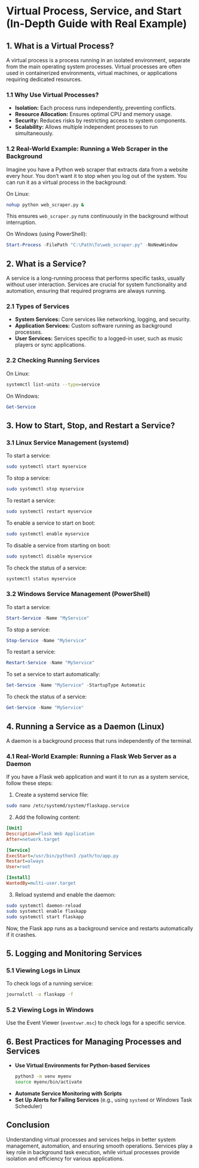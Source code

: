 # Virtual Process, Service, and Start (In-Depth Guide with Real Example)

## **1. What is a Virtual Process?**
A virtual process is a process running in an isolated environment, separate from the main operating system processes. Virtual processes are often used in containerized environments, virtual machines, or applications requiring dedicated resources.

### **1.1 Why Use Virtual Processes?**
- **Isolation:** Each process runs independently, preventing conflicts.
- **Resource Allocation:** Ensures optimal CPU and memory usage.
- **Security:** Reduces risks by restricting access to system components.
- **Scalability:** Allows multiple independent processes to run simultaneously.

### **1.2 Real-World Example: Running a Web Scraper in the Background**
Imagine you have a Python web scraper that extracts data from a website every hour. You don’t want it to stop when you log out of the system. You can run it as a virtual process in the background:

On Linux:
```bash
nohup python web_scraper.py &
```
This ensures `web_scraper.py` runs continuously in the background without interruption.

On Windows (using PowerShell):
```powershell
Start-Process -FilePath "C:\Path\To\web_scraper.py" -NoNewWindow
```

## **2. What is a Service?**
A service is a long-running process that performs specific tasks, usually without user interaction. Services are crucial for system functionality and automation, ensuring that required programs are always running.

### **2.1 Types of Services**
- **System Services:** Core services like networking, logging, and security.
- **Application Services:** Custom software running as background processes.
- **User Services:** Services specific to a logged-in user, such as music players or sync applications.

### **2.2 Checking Running Services**
On Linux:
```bash
systemctl list-units --type=service
```
On Windows:
```powershell
Get-Service
```

## **3. How to Start, Stop, and Restart a Service?**
### **3.1 Linux Service Management (systemd)**
To start a service:
```bash
sudo systemctl start myservice
```
To stop a service:
```bash
sudo systemctl stop myservice
```
To restart a service:
```bash
sudo systemctl restart myservice
```
To enable a service to start on boot:
```bash
sudo systemctl enable myservice
```
To disable a service from starting on boot:
```bash
sudo systemctl disable myservice
```
To check the status of a service:
```bash
systemctl status myservice
```

### **3.2 Windows Service Management (PowerShell)**
To start a service:
```powershell
Start-Service -Name "MyService"
```
To stop a service:
```powershell
Stop-Service -Name "MyService"
```
To restart a service:
```powershell
Restart-Service -Name "MyService"
```
To set a service to start automatically:
```powershell
Set-Service -Name "MyService" -StartupType Automatic
```
To check the status of a service:
```powershell
Get-Service -Name "MyService"
```

## **4. Running a Service as a Daemon (Linux)**
A daemon is a background process that runs independently of the terminal.
### **4.1 Real-World Example: Running a Flask Web Server as a Daemon**
If you have a Flask web application and want it to run as a system service, follow these steps:

1. Create a systemd service file:
```bash
sudo nano /etc/systemd/system/flaskapp.service
```
2. Add the following content:
```ini
[Unit]
Description=Flask Web Application
After=network.target

[Service]
ExecStart=/usr/bin/python3 /path/to/app.py
Restart=always
User=root

[Install]
WantedBy=multi-user.target
```
3. Reload systemd and enable the daemon:
```bash
sudo systemctl daemon-reload
sudo systemctl enable flaskapp
sudo systemctl start flaskapp
```

Now, the Flask app runs as a background service and restarts automatically if it crashes.

## **5. Logging and Monitoring Services**
### **5.1 Viewing Logs in Linux**
To check logs of a running service:
```bash
journalctl -u flaskapp -f
```
### **5.2 Viewing Logs in Windows**
Use the Event Viewer (`eventvwr.msc`) to check logs for a specific service.

## **6. Best Practices for Managing Processes and Services**
- **Use Virtual Environments for Python-based Services**
  ```bash
  python3 -m venv myenv
  source myenv/bin/activate
  ```
- **Automate Service Monitoring with Scripts**
- **Set Up Alerts for Failing Services** (e.g., using `systemd` or Windows Task Scheduler)

## **Conclusion**
Understanding virtual processes and services helps in better system management, automation, and ensuring smooth operations. Services play a key role in background task execution, while virtual processes provide isolation and efficiency for various applications.

